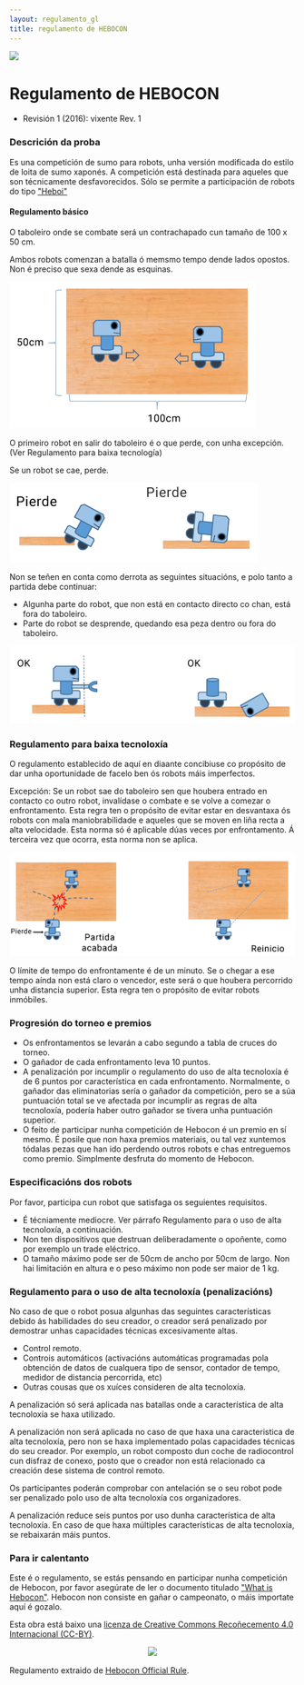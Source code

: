 ```yaml
---
layout: regulamento_gl
title: regulamento de HEBOCON
---
```


[<img src="https://upload.wikimedia.org/wikipedia/commons/3/32/Flag_of_Spain_%28Civil%29.svg" width="75">](hebocon_es)

# Regulamento de HEBOCON

  - Revisión 1 (2016): vixente Rev. 1

### Descrición da proba
 Es una competición de sumo para robots, unha versión modificada do estilo de loita de sumo xaponés.
 A competición está destinada para aqueles que son técnicamente desfavorecidos. Sólo se permite a participación de robots do tipo ["Heboi"](http://portal.nifty.com/hebocon/whats_en.htm)

#### Regulamento básico
 O taboleiro onde se combate será un contrachapado cun tamaño de 100 x 50 cm.

 Ambos robots comenzan a batalla ó memsmo tempo dende lados opostos. Non é preciso que sexa dende as esquinas.

 ![Taboleiro de combate](img/hebocon_rule1.png)

 O primeiro robot en salir do taboleiro é o que perde, con unha excepción. (Ver Regulamento para baixa tecnología)

 Se un robot se cae, perde.

 ![Caidas](img/hebocon_rule2es.png)

 Non se teñen en conta como derrota as seguintes situacións, e polo tanto a partida debe continuar:
 * Algunha parte do robot, que non está en contacto directo co chan, está fora do taboleiro.
 * Parte do robot se desprende, quedando esa peza dentro ou fora do taboleiro.

 ![Parte de robot](img/hebocon_rule3.png)

### Regulamento para baixa tecnoloxía

 O regulamento establecido de aquí en diaante concibiuse co propósito de dar unha oportunidade de facelo ben ós robots máis imperfectos.

 Excepción: Se un robot sae do taboleiro sen que houbera entrado en contacto co outro robot, invalídase o combate e se volve a comezar o enfrontamento.
 Esta regra ten o propósito de  evitar estar en desvantaxa ós robots con mala maniobrabilidade e aqueles que se moven en liña recta a alta velocidade.
 Esta norma só é aplicable dúas veces por enfrontamento. Á terceira vez que ocorra, esta norma non se aplica.

![Tablero combate](img/hebocon_rule4es.png)

 O límite de tempo do enfrontamente é de un minuto. Se o chegar a ese tempo aínda non está claro o vencedor, este será o que houbera percorrido unha distancia superior. Esta regra ten o propósito de evitar robots inmóbiles.

### Progresión do torneo e premios

 * Os enfrontamentos se levarán a cabo segundo a tabla de cruces do torneo.
 * O gañador de cada enfrontamento leva 10 puntos.
 * A penalización por incumplir o regulamento do uso de alta tecnoloxía é de 6 puntos por característica en cada enfrontamento. Normalmente, o gañador das eliminatorias sería o gañador da competición, pero se a súa puntuación total se ve afectada por incumplir as regras de alta tecnoloxía, podería haber outro gañador se tivera unha puntuación superior.
 * O feito de participar nunha competición de Hebocon é un premio en sí mesmo. É posile que non haxa premios materiais, ou tal vez xuntemos tódalas pezas que han ido perdendo outros robots e chas entreguemos como premio. Simplmente desfruta do momento de Hebocon.


### Especificacións dos robots

 Por favor, participa cun robot que satisfaga os seguientes requisitos.
 * É técniamente mediocre. Ver párrafo Regulamento para o uso de alta tecnoloxía, a continuación.
 * Non ten dispositivos que destruan deliberadamente o opoñente, como por exemplo un trade eléctrico.
 * O tamaño máximo pode ser de 50cm de ancho por 50cm de largo. Non hai limitación en altura e o peso máximo non pode ser maior de 1 kg.


### Regulamento para o uso de alta tecnoloxía (penalizacións)

 No caso de que o robot posua algunhas das seguintes características debido ás habilidades do seu creador, o creador será penalizado por demostrar unhas capacidades técnicas excesivamente altas.

 * Control remoto.
 * Controis automáticos (activacións automáticas programadas pola obtención de datos de cualquera tipo de sensor, contador de tempo, medidor de distancia percorrida, etc)
 * Outras cousas que os xuíces consideren de alta tecnoloxía.

A penalización só será aplicada nas batallas onde a característica de alta tecnoloxía se haxa utilizado.

A penalización non será aplicada no caso de que haxa una caracteristica de alta tecnoloxía, pero non se haxa implementado polas capacidades técnicas do seu creador. Por exemplo, un robot composto dun coche de radiocontrol cun disfraz de conexo, posto que o creador non está relacionado ca creación dese sistema de control remoto.

Os participantes poderán comprobar con antelación se o seu robot pode ser penalizado polo uso de alta tecnoloxía cos organizadores.

A penalización reduce seis puntos por uso dunha característica de alta tecnoloxía. En caso de que haxa múltiples características de alta tecnoloxía, se rebaixarán máis puntos.


### Para ir calentanto

Este é o regulamento, se estás pensando en participar nunha competición de Hebocon, por favor asegúrate de ler o documento titulado ["What is Hebocon"](http://portal.nifty.com/hebocon/whats_en.htm). Hebocon non consiste en gañar o campeonato, o máis importate aquí é gozalo.


 Esta obra está baixo una [licenza de Creative Commons Recoñecemento 4.0 Internacional (CC-BY)](http://creativecommons.org/licenses/by/4.0/).
 <p align="center">
 <img src="https://i.creativecommons.org/l/by/4.0/88x31.png">
 </p>

 Regulamento extraido de [Hebocon Official Rule](http://portal.nifty.com/hebocon/rules_en.htm).
